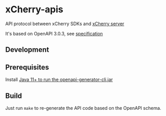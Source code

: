 # xCherry-apis
API protocol between xCherry SDKs and [xCherry server](https://github.com/xcherryio/xcherry)

It's based on OpenAPI 3.0.3, see [specification](https://spec.openapis.org/oas/v3.0.3)

## Development

## Prerequisites

Install [Java 11+ to run the openapi-generator-cli.jar](https://github.com/OpenAPITools/openapi-generator?tab=readme-ov-file#13---download-jar)

## Build
Just run `make` to re-generate the API code based on the OpenAPI schema. 

